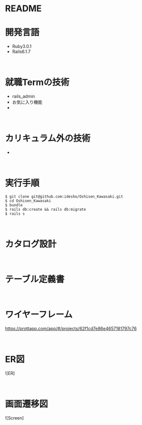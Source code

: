 # README

# 開発言語
* Ruby3.0.1
* Rails6.1.7

<br>

# 就職Termの技術

* rails_admin
* お気に入り機能
* 


<br>

# カリキュラム外の技術
* 

<br>

# 実行手順
```
$ git clone git@github.com:idesho/Oshisen_Kawasaki.git
$ cd Oshisen_Kawasaki
$ bundle
$ rails db:create && rails db:migrate
$ rails s
```

<br>

# カタログ設計


<br>

# テーブル定義書


<br>

# ワイヤーフレーム
https://prottapp.com/app/#/projects/62f1cd7e86e4657181797c76

<br>

# ER図
![ER]

<br>

# 画面遷移図
![Screen]